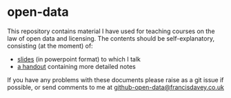 open-data
=========

This repository contains material I have used for teaching courses on the law of open data and licensing. The contents should be self-explanatory, consisting (at the moment) of:

* [slides](Slides.ppt) (in powerpoint format) to which I talk
* [a handout](handout.html) containing more detailed notes

If you have any problems with these documents please raise as a git issue if possible, or send comments to me at github-open-data@francisdavey.co.uk
